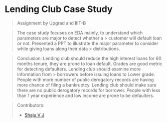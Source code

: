 # Lending Club Case Study

> Assignment by Upgrad and IIIT-B

> The case study focuses on EDA mainly, to understand which parameters are major to detect whether a > customer will default loan or not. 
> Presented a PPT to illustrate the major parameter to consider while giving loans along their data > distributions.


> Conclusion: 
> Lending club should reduce the high interest loans for 60 months tenure, they are prone to loan 
> default. 
> Grades are good metric for detecting defaulters. Lending club should examine more information from > borrowers before issuing loans to Lower grade.
> People with more number of public derogatory records are having more chance of filing a 
> bankruptcy. Lending club should make sure there are no public derogatory records for borrower.
> People with less than 1 year experience and low income are prone to be defaulters. 


> Contributors:
> * [Shaju V J](https://github.com/ShajuVJ/)
